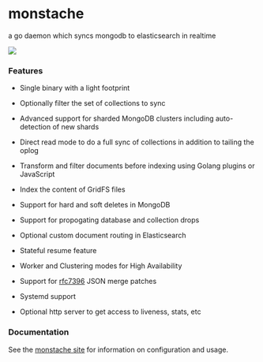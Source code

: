 # monstache
a go daemon which syncs mongodb to elasticsearch in realtime

<img src="https://raw.github.com/rwynn/monstache/master/images/monstache.png"/>

### Features

- Single binary with a light footprint 

- Optionally filter the set of collections to sync

- Advanced support for sharded MongoDB clusters including auto-detection of new shards

- Direct read mode to do a full sync of collections in addition to tailing the oplog

- Transform and filter documents before indexing using Golang plugins or JavaScript

- Index the content of GridFS files

- Support for hard and soft deletes in MongoDB

- Support for propogating database and collection drops

- Optional custom document routing in Elasticsearch

- Stateful resume feature

- Worker and Clustering modes for High Availability

- Support for [rfc7396](https://tools.ietf.org/html/rfc7396) JSON merge patches

- Systemd support

- Optional http server to get access to liveness, stats, etc

### Documentation

See the [monstache site](https://rwynn.github.io/monstache-site/) for information on configuration and usage.

